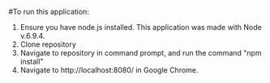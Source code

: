 #To run this application:
1. Ensure you have node.js installed. This application was made with Node v.6.9.4.
2. Clone repository
3. Navigate to repository in command prompt, and run the command "npm install"
4. Navigate to http://localhost:8080/ in Google Chrome.